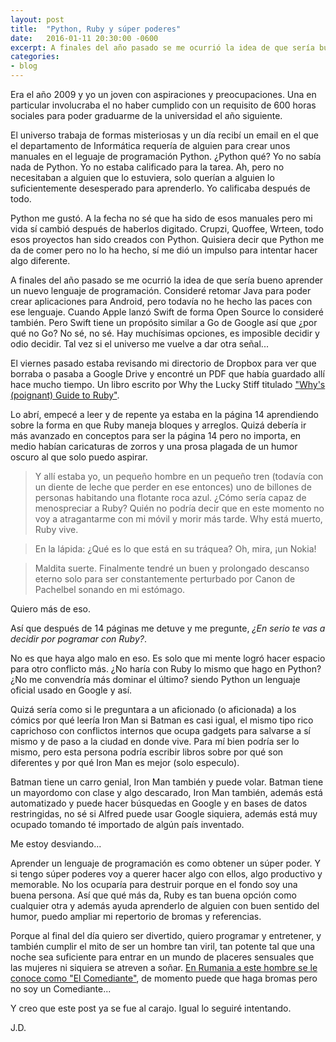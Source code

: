 ```yaml
---
layout: post
title:  "Python, Ruby y súper poderes"
date:   2016-01-11 20:30:00 -0600
excerpt: A finales del año pasado se me ocurrió la idea de que sería bueno aprender un nuevo lenguaje de programación y esto es lo que pasó.
categories:
- blog
---
```


Era el año 2009 y yo un joven con aspiraciones y preocupaciones. Una en particular involucraba el no haber cumplido con un requisito de 600 horas sociales para poder graduarme de la universidad el año siguiente. 

El universo trabaja de formas misteriosas y un día recibí un email en el que el departamento de Informática requería de alguien para crear unos manuales en el leguaje de programación Python. ¿Python qué? Yo no sabía nada de Python. Yo no estaba calificado para la tarea. Ah, pero no necesitaban a alguien que lo estuviera, solo querían a alguien lo suficientemente desesperado para aprenderlo. Yo calificaba después de todo.

Python me gustó. A la fecha no sé que ha sido de esos manuales pero mi vida sí cambió después de haberlos digitado. Crupzi, Quoffee, Wrteen, todo esos proyectos han sido creados con Python. Quisiera decir que Python me da de comer pero no lo ha hecho, sí me dió un impulso para intentar hacer algo diferente.

A finales del año pasado se me ocurrió la idea de que sería bueno aprender un nuevo lenguaje de programación. Consideré retomar Java para poder crear aplicaciones para Android, pero todavía no he hecho las paces con ese lenguaje. Cuando Apple lanzó Swift de forma Open Source lo consideré también. Pero Swift tiene un propósito similar a Go de Google así que ¿por qué no Go? No sé, no sé. Hay muchísimas opciones, es imposible decidir y odio decidir. Tal vez si el universo me vuelve a dar otra señal...

El viernes pasado estaba revisando mi directorio de Dropbox para ver que borraba o pasaba a Google Drive y encontré un PDF que había guardado allí hace mucho tiempo. Un libro escrito por Why the Lucky Stiff titulado ["Why's (poignant) Guide to Ruby"](http://poignant.guide/).

Lo abrí, empecé a leer y de repente ya estaba en la página 14 aprendiendo sobre la forma en que Ruby maneja bloques y arreglos. Quizá debería ir más avanzado en conceptos para ser la página 14 pero no importa, en medio habían caricaturas de zorros y una prosa plagada de un humor oscuro al que solo puedo aspirar.

> Y allí estaba yo, un pequeño hombre en un pequeño tren (todavía con un diente de leche que perder en ese entonces) uno de billones de personas habitando una flotante roca azul. ¿Cómo sería capaz de menospreciar a Ruby? Quién no podría  decir que en este momento no voy a atragantarme con mi móvil y morir más tarde. Why está muerto, Ruby vive.

> En la lápida: ¿Qué es lo que está en su tráquea? Oh, mira, ¡un Nokia!

> Maldita suerte. Finalmente tendré un buen y prolongado descanso eterno solo para ser constantemente perturbado por Canon de Pachelbel sonando en mi estómago.

Quiero más de eso.

Así que después de 14 páginas me detuve y me pregunte, *¿En serio te vas a decidir por pogramar con Ruby?*.

No es que haya algo malo en eso. Es solo que mi mente logró hacer espacio para otro conflicto más. ¿No haría con Ruby lo mismo que hago en Python? ¿No me convendría más dominar el último? siendo Python un lenguaje oficial usado en Google y así.

Quizá sería como si le preguntara a un aficionado (o aficionada) a los cómics por qué leería Iron Man si Batman es casi igual, el mismo tipo rico caprichoso con conflictos internos que ocupa gadgets para salvarse a sí mismo y de paso a la ciudad en donde vive. Para mí bien podría ser lo mismo, pero esta persona podría escribir libros sobre por qué son diferentes y por qué Iron Man es mejor (solo especulo).

Batman tiene un carro genial, Iron Man también y puede volar. Batman tiene un mayordomo con clase y algo descarado, Iron Man también, además está automatizado y puede hacer búsquedas en Google y en bases de datos restringidas, no sé si Alfred puede usar Google siquiera, además está muy ocupado tomando té importado de algún país inventado.

Me estoy desviando...

Aprender un lenguaje de programación es como obtener un súper poder. Y si tengo súper poderes voy a querer hacer algo con ellos, algo productivo y memorable. No los ocuparía para destruir porque en el fondo soy una buena persona. Así que qué más da, Ruby es tan buena opción como cualquier otra y además ayuda aprenderlo de alguien con buen sentido del humor, puedo ampliar mi repertorio de bromas y referencias.

Porque al final del día quiero ser divertido, quiero programar y entretener, y también cumplir el mito de ser un hombre tan viril, tan potente tal que una noche sea suficiente para entrar en un mundo de placeres sensuales que las mujeres ni siquiera se atreven a soñar. [En Rumania a este hombre se le conoce como "El Comediante"](https://www.youtube.com/watch?v=t7kKXWuXnfU), de momento puede que haga bromas pero no soy un Comediante...

Y creo que este post ya se fue al carajo. Igual lo seguiré intentando.

J.D.